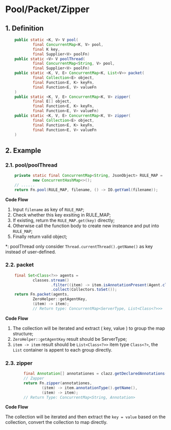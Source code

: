 # Pool/Packet/Zipper

## 1. Definition

```java
    public static <K, V> V pool(
            final ConcurrentMap<K, V> pool,
            final K key,
            final Supplier<V> poolFn)
    public static <V> V poolThread(
            final ConcurrentMap<String, V> pool,
            final Supplier<V> poolFn)
    public static <K, V, E> ConcurrentMap<K, List<V>> packet(
            final Collection<E> object,
            final Function<E, K> keyFn,
            final Function<E, V> valueFn
    )
    public static <K, V, E> ConcurrentMap<K, V> zipper(
            final E[] object,
            final Function<E, K> keyFn,
            final Function<E, V> valueFn)
    public static <K, V, E> ConcurrentMap<K, V> zipper(
            final Collection<E> object,
            final Function<E, K> keyFn,
            final Function<E, V> valueFn
    )
```

## 2. Example

### 2.1. pool/poolThread

```java
    private static final ConcurrentMap<String, JsonObject> RULE_MAP =
            new ConcurrentHashMap<>();
    // ......
    return Fn.pool(RULE_MAP, filename, () -> IO.getYaml(filename));
```

**Code Flow**

1. Input `filename` as key of `RULE_MAP`;
2. Check whether this key exsiting in RULE_MAP;
3. If existing, return the `RULE_MAP.get(key)` directly;
4. Otherwise call the function body to create new insteance and put into `RULE_MAP`;
5. Finally return valid object;

*: poolThread only consider `Thread.currentThread().getName()` as key instead of user-defined.

### 2.2. packet

```java
    final Set<Class<?>> agents =
            classes.stream()
                    .filter((item) -> item.isAnnotationPresent(Agent.class))
                    .collect(Collectors.toSet());
    return Fn.packet(agents,
            ZeroHelper::getAgentKey,
            (item) -> item); 
            // Return type: ConcurrentMap<ServerType, List<Class<?>>>
```

**Code Flow**

1. The collection will be iterated and extract ( key, value ) to group the map structure;
2. `ZeroHelper::getAgentKey` result should be ServerType;
3. `item -> item` result should be `List<Class<?>>` item type `Class<?>`, the `List` container is appent to each group directly.

### 2.3. zipper

```java
        final Annotation[] annotationes = clazz.getDeclaredAnnotations();
        // Zapper
        return Fn.zipper(annotationes,
                (item) -> item.annotationType().getName(),
                (item) -> item);
        // Return Type: ConcurrentMap<String, Annotation>
```

**Code Flow**

The collection will be iterated and then extract the `key = value` based on the collection, convert the collection to map directly.